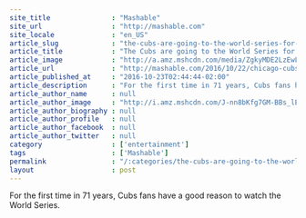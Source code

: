 ```yaml
---
site_title               : "Mashable"
site_url                 : "http://mashable.com"
site_locale              : "en_US"
article_slug             : "the-cubs-are-going-to-the-world-series-for-the-first-time-since-1945"
article_title            : "The Cubs are going to the World Series for the first time since 1945"
article_image            : "http://a.amz.mshcdn.com/media/ZgkyMDE2LzEwLzIzL2U1LzEwODVmYzNiOGNiYjRjYmFhMTUzZWU4ZjdhODgzNGMyLjg3NWZjLmpwZwpwCXRodW1iCTEyMDB4NjMwCmUJanBn/67cc0101/532/1085fc3b8cbb4cbaa153ee8f7a8834c2.jpg"
article_url              : "http://mashable.com/2016/10/22/chicago-cubs-world-series/"
article_published_at     : "2016-10-23T02:44:44-02:00"
article_description      : "For the first time in 71 years, Cubs fans have a good reason to watch the World Series."
article_author_name      : null
article_author_image     : "http://i.amz.mshcdn.com/J-nn8bKfg7GM-BBs_lEGYHASgB0=/90x90/2016%2F09%2F16%2Fdb%2FJK6x_Dfv.6b871.jpg"
article_author_biography : null
article_author_profile   : null
article_author_facebook  : null
article_author_twitter   : null
category                 : ['entertainment']
tags                     : ['Mashable']
permalink                : "/:categories/the-cubs-are-going-to-the-world-series-for-the-first-time-since-1945/"
layout                   : post
---
```


For the first time in 71 years, Cubs fans have a good reason to watch the World Series.
